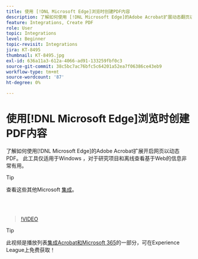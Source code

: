 ```yaml
---
title: 使用 [!DNL Microsoft Edge]浏览时创建PDF内容
description: 了解如何使用 [!DNL Microsoft Edge]的Adobe Acrobat扩展动态翻页以PDF
feature: Integrations, Create PDF
role: User
topic: Integrations
level: Beginner
topic-revisit: Integrations
jira: KT-8495
thumbnail: KT-8495.jpg
exl-id: 636a11a3-612a-4066-ad91-133259fbf0c3
source-git-commit: 38c5bc7ac76bfc5c64201a52ea7f06386ce43eb9
workflow-type: tm+mt
source-wordcount: '87'
ht-degree: 0%

---
```


# 使用[!DNL Microsoft Edge]浏览时创建PDF内容

了解如何使用[!DNL Microsoft Edge]的Adobe Acrobat扩展开启网页以动态PDF。 此工具仅适用于Windows ，对于研究项目和离线查看基于Web的信息非常有用。

>[!TIP]
>
>查看这些其他Microsoft [集成](../integrate/integrate-overview.md#microsoft)。

<br> 

>[!VIDEO](https://video.tv.adobe.com/v/337248?quality=12&learn=on&hidetitle=true)

>[!TIP]
>
>此视频是播放列表[集成Acrobat和Microsoft 365](https://experienceleague.adobe.com/zh-hans/playlists/acrobat-integrate-microsoft-365)的一部分，可在Experience League上免费获取！
